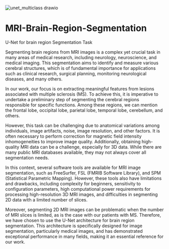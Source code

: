 ![unet_multiclass drawio](https://github.com/user-attachments/assets/39ef20a8-2250-4275-83b9-c8c0d0b6f6fb)
# MRI-Brain-Region-Segmentation
U-Net for brain region Segmentation Task 

Segmenting brain regions from MRI images is a complex yet crucial task in many areas of medical research, including neurology, neuroscience, and medical imaging. This segmentation aims to identify and measure various cerebral structures, which is of fundamental importance for applications such as clinical research, surgical planning, monitoring neurological diseases, and many others.

In our work, our focus is on extracting meaningful features from lesions associated with multiple sclerosis (MS). To achieve this, it is imperative to undertake a preliminary step of segmenting the cerebral regions responsible for specific functions. Among these regions, we can mention the frontal lobe, occipital lobe, parietal lobe, temporal lobe, cerebellum, and others.

However, this task can be challenging due to anatomical variations among individuals, image artifacts, noise, image resolution, and other factors. It is often necessary to perform correction for magnetic field intensity inhomogeneities to improve image quality. Additionally, obtaining high-quality MRI data can be a challenge, especially for 3D data. While there are many public MRI databases available, they may not always cover all segmentation needs.

In this context, several software tools are available for MRI image segmentation, such as FreeSurfer, FSL (FMRIB Software Library), and SPM (Statistical Parametric Mapping). However, these tools also have limitations and drawbacks, including complexity for beginners, sensitivity to configuration parameters, high computational power requirements for processing high-resolution 3D MRI images, and difficulties in segmenting 2D data with a limited number of slices.

Moreover, segmenting 2D MRI images can be problematic when the number of MRI slices is limited, as is the case with our patients with MS. Therefore, we have chosen to use the U-Net architecture for brain region segmentation. This architecture is specifically designed for image segmentation, particularly medical images, and has demonstrated exceptional performance in many fields, making it an essential reference for our work.
